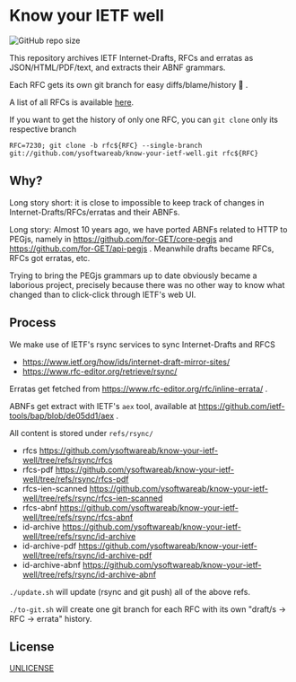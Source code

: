 # Know your IETF well

![GitHub repo size](https://img.shields.io/github/repo-size/ysoftwareab/know-your-ietf-well)

This repository archives IETF Internet-Drafts, RFCs and erratas as JSON/HTML/PDF/text,
and extracts their ABNF grammars.

Each RFC gets its own git branch for easy diffs/blame/history :rocket: .

A list of all RFCs is available [here](./list.md).

If you want to get the history of only one RFC, you can `git clone` only its respective branch

`RFC=7230; git clone -b rfc${RFC} --single-branch git://github.com/ysoftwareab/know-your-ietf-well.git rfc${RFC}`


## Why?

Long story short: it is close to impossible to keep track of changes
in Internet-Drafts/RFCs/erratas and their ABNFs.

Long story: Almost 10 years ago, we have ported ABNFs related to HTTP to PEGjs, namely in
https://github.com/for-GET/core-pegjs and
https://github.com/for-GET/api-pegjs .
Meanwhile drafts became RFCs, RFCs got erratas, etc.

Trying to bring the PEGjs grammars up to date obviously became a laborious project,
precisely because there was no other way to know what changed than to click-click through IETF's web UI.


## Process

We make use of IETF's rsync services to sync Internet-Drafts and RFCS
* https://www.ietf.org/how/ids/internet-draft-mirror-sites/
* https://www.rfc-editor.org/retrieve/rsync/

Erratas get fetched from https://www.rfc-editor.org/rfc/inline-errata/ .

ABNFs get extract with IETF's `aex` tool, available at
https://github.com/ietf-tools/bap/blob/de05dd1/aex .

All content is stored under `refs/rsync/`
* rfcs https://github.com/ysoftwareab/know-your-ietf-well/tree/refs/rsync/rfcs
* rfcs-pdf https://github.com/ysoftwareab/know-your-ietf-well/tree/refs/rsync/rfcs-pdf
* rfcs-ien-scanned https://github.com/ysoftwareab/know-your-ietf-well/tree/refs/rsync/rfcs-ien-scanned
* rfcs-abnf https://github.com/ysoftwareab/know-your-ietf-well/tree/refs/rsync/rfcs-abnf
* id-archive https://github.com/ysoftwareab/know-your-ietf-well/tree/refs/rsync/id-archive
* id-archive-pdf https://github.com/ysoftwareab/know-your-ietf-well/tree/refs/rsync/id-archive-pdf
* id-archive-abnf https://github.com/ysoftwareab/know-your-ietf-well/tree/refs/rsync/id-archive-abnf

`./update.sh` will update (rsync and git push) all of the above refs.

`./to-git.sh` will create one git branch for each RFC with its own "draft/s -> RFC -> errata" history.


## License

[UNLICENSE](UNLICENSE)
